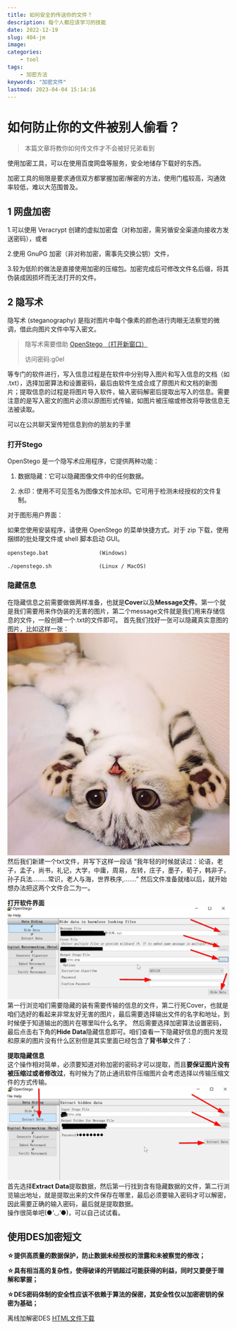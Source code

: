 ```yaml
---
title: 如何安全的传送你的文件？
description: 每个人都应该学习的技能
date: 2022-12-19
slug: 404-jm
image:
categories:
    - tool
tags:
    - 加密方法
keywords: "加密文件"
lastmod: 2023-04-04 15:14:16
---
```


# 如何防止你的文件被别人偷看？

> 本篇文章将教你如何传文件才不会被好兄弟看到

使用加密工具，可以在使用百度网盘等服务，安全地储存下载好的东西。

加密工具的局限是要求通信双方都掌握加密/解密的方法，使用门槛较高，沟通效率较低，难以大范围普及。

## 1 网盘加密

1.可以使用 Veracrypt 创建的虚拟加密盘（对称加密，需另循安全渠道向接收方发送密码），或者

2.使用 GnuPG 加密（非对称加密，需事先交换公钥）文件，

3.较为低阶的做法是直接使用加密的压缩包。加密完成后可修改文件名后缀，将其伪装成因损坏而无法打开的文件。

## 2 隐写术

隐写术 (steganography) 是指对图片中每个像素的颜色进行肉眼无法察觉的微调，借此向图片文件中写入密文。

> 隐写术需要借助 [OpenStego （打开新窗口）](https://pvphack.lanzoue.com/b031u7isd)
> 
> 访问密码:g0el

等专门的软件进行，写入信息过程是在软件中分别导入图片和写入信息的文档（如 .txt），选择加密算法和设置密码，最后由软件生成合成了原图片和文档的新图片；提取信息的过程是将图片导入软件，输入密码解密后提取出写入的信息。需要注意的是写入密文的图片必须以原图形式传输，如图片被压缩或修改将导致信息无法被读取。

可以在公共聊天室传短信息到你的朋友的手里

### 打开Stego

OpenStego 是一个隐写术应用程序，它提供两种功能：

1. 数据隐藏：它可以隐藏图像文件中的任何数据。

2. 水印：使用不可见签名为图像文件加水印。它可用于检测未经授权的文件复制。

对于图形用户界面：

如果您使用安装程序，请使用 OpenStego 的菜单快捷方式。对于 zip 下载，使用捆绑的批处理文件或 shell 脚本启动 GUI。

```
openstego.bat                (Windows)
```

```
./openstego.sh               (Linux / MacOS)
```

### 隐藏信息

在隐藏信息之前需要做做两样准备，也就是**Cover**以及**Message文件**。第一个就是我们需要用来作伪装的无害的图片，第二个message文件就是我们用来存储信息的文件，一般创建一个.txt的文件即可。   首先我们找好一张可以隐藏真实意图的图片，比如这样一张：   ![猫猫](128.jpg "猫猫啊啊")   然后我们新建一个txt文件，并写下这样一段话   “我年轻的时候就读过：论语，老子，孟子，尚书，礼记，大学，中庸，周易，左转，庄子，墨子，荀子，韩非子，孙子兵法………常识，老人与海，世界秩序,…….”   然后文件准备就绪以后，就开始想办法把这两个文件合二为一。   

**打开软件界面**   ![演示awa](121.png "真的")   第一行浏览咱们需要隐藏的装有需要传输的信息的文件，第二行死Cover，也就是咱们选好的看起来非常友好无害的图片，最后需要选择输出文件的名字和地址，到时候便于知道输出的图片在哪里叫什么名字。   然后需要选择加密算法设置密码，最后点击右下角的**Hide Data**隐藏信息即可。咱们查看一下隐藏好信息的图片发现和原来的图片没有什么区别但是其实里面已经包含了**背书单**文件了：

**提取隐藏信息**  
这个操作相对简单，必须要知道对称加密的密码才可以提取，而且**要保证图片没有被压缩过或者修改过**，有时候为了防止通讯软件压缩图片会考虑选择以传输压缩文件的方式传输。  
![密码加密](4awa.png "awa")  
首先选择**Extract Data**提取数据，然后第一行找到含有隐藏数据的文件，第二行浏览输出地址，就是提取出来的文件保存在哪里，最后必须要输入密码才可以解密，因此需要正确的输入密码，最后就是提取数据。  
操作很简单吧(●’◡’●)，可以自己试试看。

## 使用DES加密短文

**☆提供高质量的数据保护，防止数据未经授权的泄露和未被察觉的修改；**

**☆具有相当高的复杂性，使得破译的开销超过可能获得的利益，同时又要便于理解和掌握；**

**☆DES密码体制的安全性应该不依赖于算法的保密，其安全性仅以加密密钥的保密为基础；**

离线加解密DES [HTML文件下载](https://leak.ptik.ga/d/%E8%A7%A3%E5%AF%86%E5%B7%A5%E5%85%B7/DES%E8%A7%A3%E5%AF%86.7z?sign=4yJi9D0j47i7eQO7aB0wz7yTsenV6eDtyiT-XTWAu8Q=:0)